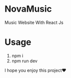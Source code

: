 # NovaMusic
Music Website With React Js

# Usage
1. npm i
2. npm run dev

I hope you enjoy this project❤️
